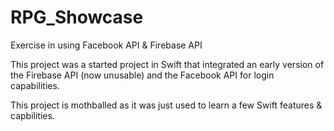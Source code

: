 # RPG_Showcase
Exercise in using Facebook API &amp; Firebase API


This project was a started project in Swift that integrated an early version of the Firebase API (now unusable) and the Facebook API for login capabilities.

This project is mothballed as it was just used to learn a few Swift features & capbilities.

